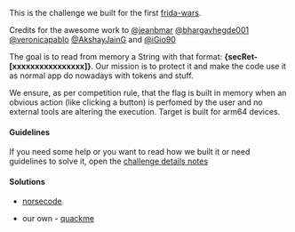 This is the challenge we built for the first [frida-wars](https://sec-r.et/).

Credits for the awesome work to [@jeanbmar](https://github.com/jeanbmar) [@bhargavhegde001](https://github.com/bhargavhegde001) [@veronicapablo](https://github.com/veronicapablo) [@AkshayJainG](https://github.com/AkshayJainG) and [@iGio90](https://github.com/iGio90)

The goal is to read from memory a String with that format: 
**{secRet-[xxxxxxxxxxxxxxxx]}**. Our mission is to protect it and make the code use it as normal app do nowadays with tokens and stuff.

We ensure, as per competition rule, that the flag is built in memory when an obvious action (like clicking a button) is perfomed by the user and no external tools are altering the execution. Target is built for arm64 devices.


#### Guidelines
If you need some help or you want to read how we built it or need guidelines to solve it, open the [challenge details notes](CHALLENGE_DETAILS.md)

#### Solutions

* [norsecode](https://gist.github.com/jeanbmar/49b2425e240f3c47d1deda62643fe021)

* our own - [quackme](https://gist.github.com/jeanbmar/08da8ad764d5f5611fa2c438b6efe4a5)
